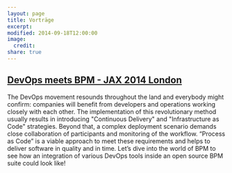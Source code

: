 ```yaml
---
layout: page
title: Vorträge
excerpt:
modified: 2014-09-18T12:00:00
image:
  credit:
share: true
---
```


## [DevOps meets BPM - JAX 2014 London](http://jaxlondon.com/2014/sessions/devops-meets-bpm)

The DevOps movement resounds throughout the land and everybody might confirm: companies will benefit from developers and operations working closely with each other. The implementation of this revolutionary method usually results in introducing "Continuous Delivery" and "Infrastructure as Code" strategies. Beyond that, a complex deployment scenario demands close collaboration of participants and monitoring of the workflow. “Process as Code” is a viable approach to meet these requirements and helps to deliver software in quality and in time. Let’s dive into the world of BPM to see how an integration of various DevOps tools inside an open source BPM suite could look like!